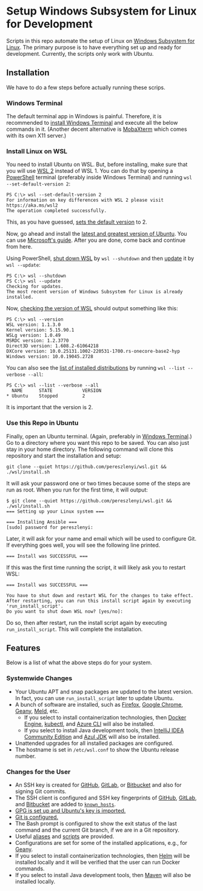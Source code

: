 # Setup Windows Subsystem for Linux for Development

Scripts in this repo automate the setup of Linux on [Windows Subsystem for Linux](https://learn.microsoft.com/en-us/windows/wsl/).
The primary purpose is to have everything set up and ready for development.
Currently, the scripts only work with Ubuntu.

## Installation

We have to do a few steps before actually running these scrips.

### Windows Terminal

The default terminal app in Windows is painful.
Therefore, it is recommended to [install Windows Terminal](https://github.com/microsoft/terminal#installing-and-running-windows-terminal) and execute all the below commands in it.
(Another decent alternative is [MobaXterm](https://mobaxterm.mobatek.net/) which comes with its own X11 server.)

### Install Linux on WSL

You need to install Ubuntu on WSL.
But, before installing, make sure that you will use [WSL 2](https://learn.microsoft.com/en-us/windows/wsl/compare-versions#whats-new-in-wsl-2) instead of WSL 1.
You can do that by opening a [PowerShell](https://learn.microsoft.com/en-us/powershell/scripting/install/installing-powershell-on-windows) terminal (preferably inside Windows Terminal) and running `wsl --set-default-version 2`:

~~~
PS C:\> wsl --set-default-version 2
For information on key differences with WSL 2 please visit https://aka.ms/wsl2
The operation completed successfully.
~~~

This, as you have guessed, [sets the default version](https://learn.microsoft.com/en-us/windows/wsl/basic-commands#set-default-wsl-version) to 2.

Now, go ahead and install the [latest and greatest version of Ubuntu](https://learn.microsoft.com/en-us/windows/wsl/basic-commands#list-available-linux-distributions).
You can use [Microsoft's guide](https://learn.microsoft.com/en-us/windows/wsl/install).
After you are done, come back and continue from here.

Using PowerShell, [shut down WSL](https://learn.microsoft.com/en-us/windows/wsl/basic-commands#shutdown) by `wsl --shutdown` and then [update](https://learn.microsoft.com/en-us/windows/wsl/basic-commands#update-wsl) it by `wsl --update`:

~~~
PS C:\> wsl --shutdown
PS C:\> wsl --update
Checking for updates.
The most recent version of Windows Subsystem for Linux is already installed.
~~~

Now, [checking the version of WSL](https://learn.microsoft.com/en-us/windows/wsl/basic-commands#check-wsl-version) should output something like this:

~~~
PS C:\> wsl --version
WSL version: 1.1.3.0
Kernel version: 5.15.90.1
WSLg version: 1.0.49
MSRDC version: 1.2.3770
Direct3D version: 1.608.2-61064218
DXCore version: 10.0.25131.1002-220531-1700.rs-onecore-base2-hyp
Windows version: 10.0.19045.2728
~~~

You can also see the [list of installed distributions](https://learn.microsoft.com/en-us/windows/wsl/basic-commands#list-installed-linux-distributions) by running `wsl --list --verbose --all`:

~~~
PS C:\> wsl --list --verbose --all
  NAME      STATE           VERSION
* Ubuntu    Stopped         2
~~~

It is important that the version is 2.

### Use this Repo in Ubuntu

Finally, open an Ubuntu terminal.
(Again, preferably in [Windows Terminal](#windows-terminal).)
Go to a directory where you want this repo to be saved.
You can also just stay in your home directory.
The following command will clone this repository and start the installation and setup:

~~~
git clone --quiet https://github.com/pereszlenyi/wsl.git && ./wsl/install.sh
~~~

It will ask your password one or two times because some of the steps are run as root.
When you run for the first time, it will output:

~~~
$ git clone --quiet https://github.com/pereszlenyi/wsl.git && ./wsl/install.sh
=== Setting up your Linux system ===

=== Installing Ansible ===
[sudo] password for pereszlenyi:
~~~

Later, it will ask for your name and email which will be used to configure Git.
If everything goes well, you will see the following line printed.

~~~
=== Install was SUCCESSFUL ===
~~~

If this was the first time running the script, it will likely ask you to restart WSL:

~~~
=== Install was SUCCESSFUL ===

You have to shut down and restart WSL for the changes to take effect.
After restarting, you can run this install script again by executing 'run_install_script'.
Do you want to shut down WSL now? [yes/no]:
~~~

Do so, then after restart, run the install script again by executing `run_install_script`.
This will complete the installation.

## Features

Below is a list of what the above steps do for your system.

### Systemwide Changes

* Your Ubuntu APT and snap packages are updated to the latest version.
  In fact, you can use `run_install_script` later to update Ubuntu.
* A bunch of software are installed, such as [Firefox](https://www.mozilla.org/en-US/firefox/new/), [Google Chrome](https://www.google.com/chrome/), [Geany], [Meld](https://meldmerge.org/), etc.
  * If you select to install containerization technologies, then [Docker Engine](https://docs.docker.com/engine/install/ubuntu/), [kubectl](https://kubernetes.io/docs/tasks/tools/install-kubectl-linux/), and [Azure CLI](https://learn.microsoft.com/en-us/cli/azure/install-azure-cli-linux?pivots=apt) will also be installed.
  * If you select to install Java development tools, then [IntelliJ IDEA Community Edition](https://www.jetbrains.com/idea/) and [Azul JDK](https://www.azul.com/downloads/) will also be installed.
* Unattended upgrades for all installed packages are configured.
* The hostname is set in `/etc/wsl.conf` to show the Ubuntu release number.

### Changes for the User

* An SSH key is created for [GitHub], [GitLab], or [Bitbucket] and also for signing Git commits.
* The SSH client is configured and SSH key fingerprints of [GitHub], [GitLab], and [Bitbucket] are added to [`known_hosts`](https://www.howtouselinux.com/post/ssh-known_hosts-file).
* [GPG is set up and Ubuntu's key is imported.](scripts/setup_gpg.sh)
* [Git is configured.](templates/bash_profile.sh.j2)
* The Bash prompt is configured to show the exit status of the last command and the current Git branch, if we are in a Git repository.
* Useful [aliases](templates/bash_profile.sh.j2) and [scripts](scripts) are provided.
* Configurations are set for some of the installed applications, e.g., for [Geany].
* If you select to install containerization technologies, then [Helm](https://helm.sh/) will be installed locally and it will be verified that the user can run Docker commands.
* If you select to install Java development tools, then [Maven](https://maven.apache.org/) will also be installed locally.

[Geany]: https://www.geany.org/
[GitHub]: https://github.com/
[GitLab]: https://about.gitlab.com/
[Bitbucket]: https://bitbucket.org/product
